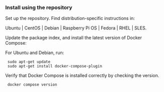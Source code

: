 ### Install using the repository
Set up the repository. Find distribution-specific instructions in:

Ubuntu | CentOS | Debian | Raspberry Pi OS | Fedora | RHEL | SLES.

Update the package index, and install the latest version of Docker Compose:

For Ubuntu and Debian, run:

```
 sudo apt-get update
 sudo apt-get install docker-compose-plugin
```

Verify that Docker Compose is installed correctly by checking the version.

```
 docker compose version
```
